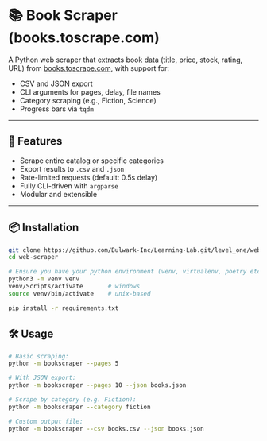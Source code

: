 # 📚 Book Scraper (books.toscrape.com)

A Python web scraper that extracts book data (title, price, stock, rating, URL) from [books.toscrape.com](https://books.toscrape.com), with support for:

- CSV and JSON export
- CLI arguments for pages, delay, file names
- Category scraping (e.g., Fiction, Science)
- Progress bars via `tqdm`

---

## 🚀 Features

- Scrape entire catalog or specific categories
- Export results to `.csv` and `.json`
- Rate-limited requests (default: 0.5s delay)
- Fully CLI-driven with `argparse`
- Modular and extensible

---

## 📦 Installation

```bash
git clone https://github.com/Bulwark-Inc/Learning-Lab.git/level_one/web-scrapper
cd web-scraper

# Ensure you have your python environment (venv, virtualenv, poetry etc.) set up! e.g
python3 -m venv venv
venv/Scripts/activate       # windows
source venv/bin/activate    # unix-based

pip install -r requirements.txt
```

## 🛠️ Usage

```bash
# Basic scraping:
python -m bookscraper --pages 5

# With JSON export:
python -m bookscraper --pages 10 --json books.json

# Scrape by category (e.g. Fiction):
python -m bookscraper --category fiction

# Custom output file:
python -m bookscraper --csv books.csv --json books.json
```